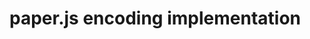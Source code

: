 <!-- meh -->

<script src='https://cdnjs.cloudflare.com/ajax/libs/paper.js/0.12.2/paper-full.min.js'></script>


# paper.js encoding implementation


<canvas id="myCanvas" width="600" height="600" style="margin: auto; display: block; padding: 0"></canvas>

<script type="text/javascript">


    window.onload = function () {

        paper.setup('myCanvas');

        with (paper) {
            bg_color = 'ffff00';
            // view.backgroud = bg_color;



            // console.log(view.size.width);
            const BASE = 6;

            const LEGEND = 0;
            const hex_aspect = Math.sin(2.0 * Math.PI / 3.0);

            const R = view.size.width * 0.4;
            const rd = R / 15.0;


            function color(r, g, b) {
                return new Color(r / 255.0, g / 255.0, b / 255.0);
            }

            // palette
            const pal = [
                'rgba(0,0,0,0)',
                color(193, 24, 39),
                color(255, 227, 0),
                color(31, 75, 149),

                color(174, 185, 184),
                color(239, 237, 220),
                color(165, 213, 236),
            ];


            function drawPixel(r, value, bits_pal) {

                var th = r * 0.35;
                var angle_deg = 30 + value * 60;

                var sign = value == 3 || value == 4 ? 1 : -1;
                const skew = 0;//0.5*th/hex_aspect;// * sign;


                var hex = drawHex(0, 0, r / hex_aspect / 2);
                // hex.fillColor = {
                //     gradient: {
                //         stops: [bits_pal[(value + 1) % bits_pal.length],
                //         bits_pal[2]]
                //     },
                //     origin: [0, -r / 2],
                //     destination: [0, r / 2]
                // }
                hex.fillColor = bits_pal[0];

                var path = new Path();
                path.add(new Point(-th / 2, -r / 2));
                path.add(new Point(th / 2, -r / 2 + skew));
                path.add(new Point(th / 2, r / 2 + skew));
                path.add(new Point(-th / 2, r / 2));
                path.closed = true;



                path.fillColor = bits_pal[(value + 1) % bits_pal.length];


                hex.rotate(angle_deg);
                path.rotate(120 + angle_deg);
                return new Group([hex, path]);//Group([path, hex]);
            }

            if (LEGEND) {
                const r_legend = 30;
                for (var i = 0; i < BASE; i++) {
                    pixel = drawPixel(r_legend / 2, i, pal);
                    pixel.position = new Point(r_legend * (2 + i), r_legend * 2);
                }
            }


            const _digits = [1, 2, 3, 4, 0, 1, 2, 3, 4, 5, 0, 0, 3, 1, 2, 0, 3, 4, 5, 0, 1, 2, 0, 3, 4, 5, 0, 1, 2, 3, 4, 5, 0]

            function drawSectorHalf(digits, bits_pal) {


                var n = 0;


                pixels = []
                for (var row = 0; row < 30; row++) {
                    for (var j = row / 2; j < row; j++) {
                        if (n < digits.length) {

                            const ci = digits[n]; //digit corresponds to color and rotation 

                            // following the grid
                            var x = rd + (j) * rd - rd * (row % 2) * 0.5 - Math.ceil(rd * row / 2);
                            var y = hex_aspect * ((row + 2) * rd);


                            pixel = drawPixel(rd, ci, bits_pal, false);
                            pixel.position = new Point(x, y);
                            pixels.push(pixel)
                        }
                        n++;
                    }

                }

                var group = new Group(pixels)
                sector = new Symbol(group, true);

                return sector;

            }

            sector = drawSectorHalf(_digits, pal)
            center = new Point(view.size.width / 2, view.size.height / 2);//view.size / 2;
            for (var i = 0; i < 12; i++) {
                instance = sector.place();
                if (i % 2 == 0) {
                    instance.scale(-1, 1)
                }
                instance.pivot = new Point(0, 0);
                instance.rotate(30 * i - 30 * (i % 2));
                instance.position = center;

            }


            function drawHex(x, y, d) {
                var path = new Path();
                for (var i = 0; i < 6; i++) {
                    var angle = i * Math.PI / 3.0;
                    _p = new Point(d * Math.cos(angle), d * Math.sin(angle));
                    path.add(_p);
                }
                path.closed = true;
                return path;
            }


            view.draw();


        }
    }
</script>